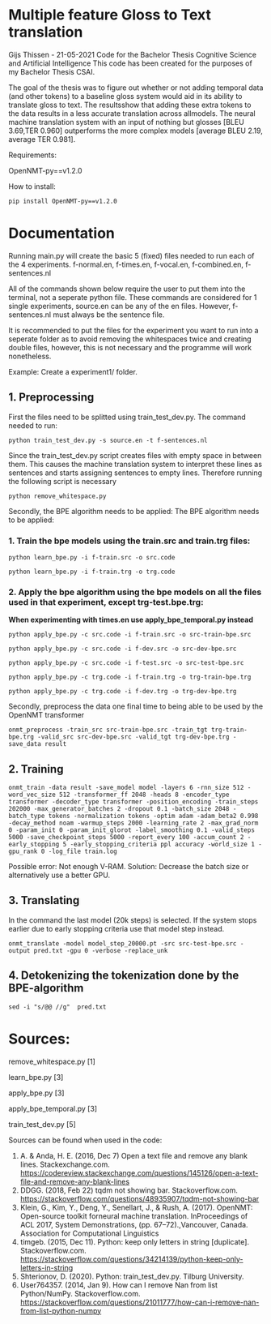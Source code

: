 # Multiple feature Gloss to Text translation 
Gijs Thissen - 21-05-2021
Code for the Bachelor Thesis Cognitive Science and Artificial Intelligence
This code has been created for the purposes of my Bachelor Thesis CSAI.

The goal of the thesis was to figure out whether or not adding temporal data (and other tokens) to a baseline gloss system would aid in its ability to translate gloss to text.
The resultsshow that adding these extra tokens to the data results in a less accurate translation across allmodels. The neural machine translation system with an input of nothing but glosses [BLEU 3.69,TER 0.960] outperforms the more complex models [average BLEU 2.19, average TER 0.981].


Requirements:

OpenNMT-py==v1.2.0

How to install:
```
pip install OpenNMT-py==v1.2.0
```

# Documentation

Running main.py will create the basic 5 (fixed) files needed to run each of the 4 experiments.
f-normal.en, f-times.en, f-vocal.en, f-combined.en, f-sentences.nl

All of the commands shown below require the user to put them into the terminal, not a seperate python file.
These commands are considered for 1 single experiments, source.en can be any of the en files. However, f-sentences.nl must always be the sentence file.

It is recommended to put the files for the experiment you want to run into a seperate folder as to avoid removing the whitespaces twice and creating double files, however, this is not necessary and the programme will work nonetheless.

Example:
Create a experiment1/ folder.

## 1. Preprocessing
First the files need to be splitted using train_test_dev.py. The command needed to run:
```
python train_test_dev.py -s source.en -t f-sentences.nl
```

Since the train_test_dev.py script creates files with empty space in between them. This causes the machine translation system to interpret these lines as sentences
and starts assigning sentences to empty lines. Therefore running the following script is necessary

```
python remove_whitespace.py
```

Secondly, the BPE algorithm needs to be applied:
The BPE algorithm needs to be applied:

### 1. Train the bpe models using the train.src and train.trg files:
```
python learn_bpe.py -i f-train.src -o src.code

python learn_bpe.py -i f-train.trg -o trg.code
```
### 2. Apply the bpe algorithm using the bpe models on all the files used in that experiment, except trg-test.bpe.trg:

<strong>When experimenting with times.en use apply_bpe_temporal.py instead </strong>
```
python apply_bpe.py -c src.code -i f-train.src -o src-train-bpe.src

python apply_bpe.py -c src.code -i f-dev.src -o src-dev-bpe.src

python apply_bpe.py -c src.code -i f-test.src -o src-test-bpe.src

python apply_bpe.py -c trg.code -i f-train.trg -o trg-train-bpe.trg

python apply_bpe.py -c trg.code -i f-dev.trg -o trg-dev-bpe.trg
```

Secondly, preprocess the data one final time to being able to be used by the OpenNMT transformer
```
onmt_preprocess -train_src src-train-bpe.src -train_tgt trg-train-bpe.trg -valid_src src-dev-bpe.src -valid_tgt trg-dev-bpe.trg -save_data result
```
## 2. Training
```
onmt_train -data result -save_model model -layers 6 -rnn_size 512 -word_vec_size 512 -transformer_ff 2048 -heads 8 -encoder_type transformer -decoder_type transformer -position_encoding -train_steps 202000 -max_generator_batches 2 -dropout 0.1 -batch_size 2048 -batch_type tokens -normalization tokens -optim adam -adam_beta2 0.998 -decay_method noam -warmup_steps 2000 -learning_rate 2 -max_grad_norm 0 -param_init 0 -param_init_glorot -label_smoothing 0.1 -valid_steps 5000 -save_checkpoint_steps 5000 -report_every 100 -accum_count 2 -early_stopping 5 -early_stopping_criteria ppl accuracy -world_size 1 -gpu_rank 0 -log_file train.log
```

Possible error: Not enough V-RAM.
Solution: Decrease the batch size or alternatively use a better GPU.

## 3. Translating

In the command the last model (20k steps) is selected. If the system stops earlier due to early stopping criteria use that model step instead.
```
onmt_translate -model model_step_20000.pt -src src-test-bpe.src -output pred.txt -gpu 0 -verbose -replace_unk
```
## 4. Detokenizing the tokenization done by the BPE-algorithm
```
sed -i "s/@@ //g"  pred.txt
```
# Sources:

remove_whitespace.py [1]

learn_bpe.py [3]

apply_bpe.py [3]

apply_bpe_temporal.py [3]

train_test_dev.py [5]


Sources can be found when used in the code:

1. A. & Anda, H. E. (2016, Dec 7) Open a text file and remove any blank lines. Stackexchange.com. https://codereview.stackexchange.com/questions/145126/open-a-text-file-and-remove-any-blank-lines
2.  DDGG. (2018, Feb 22) tqdm not showing bar. Stackoverflow.com. https://stackoverflow.com/questions/48935907/tqdm-not-showing-bar
3. Klein, G., Kim, Y., Deng, Y., Senellart, J., & Rush, A. (2017). OpenNMT: Open-source toolkit forneural machine translation. InProceedings of ACL 2017, System Demonstrations, (pp. 67–72).,Vancouver, Canada. Association for Computational Linguistics
4. timgeb. (2015, Dec 11). Python: keep only letters in string [duplicate]. Stackoverflow.com. https://stackoverflow.com/questions/34214139/python-keep-only-letters-in-string
5. Shterionov, D. (2020). Python: train_test_dev.py. Tilburg University.
6. User764357. (2014, Jan 9). How can I remove Nan from list Python/NumPy. Stackoverflow.com. https://stackoverflow.com/questions/21011777/how-can-i-remove-nan-from-list-python-numpy
